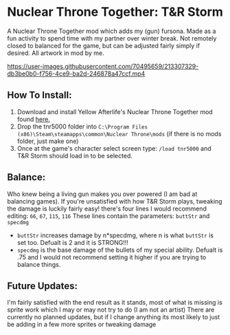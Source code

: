# Nuclear Throne Together: T&R Storm
A Nuclear Throne Together mod which adds my (gun) fursona. Made as a fun activity to spend time with my partner over winter break. Not remotely closed to balanced for the game, but can be adjusted fairly simply if desired. All artwork in mod by me.

https://user-images.githubusercontent.com/70495659/213307329-db3be0b0-f756-4ce9-ba2d-246878a47ccf.mp4


## How To Install:
1. Download and install Yellow Afterlife's Nuclear Throne Together mod found [here.](https://yellowafterlife.itch.io/nuclear-throne-together)
2. Drop the tnr5000 folder into `C:\Program Files (x86)\Steam\steamapps\common\Nuclear Throne\mods` (if there is no mods folder, just make one)
3. Once at the game's character select screen type: `/load tnr5000` and T&R Storm should load in to be selected.

## Balance: 
Who knew being a living gun makes you over powered (I am bad at balancing games). If you're unsatisfied with how T&R Storm plays, tweaking the damage is luckily fairly easy! there's four lines I would recommend editing: `66`, `67`, `115`, `116`
These lines contain the parameters: `buttStr` and `specdmg`
- `buttStr` increases damage by n*specdmg, where n is what `buttStr` is set too. Defualt is 2 and it is STRONG!!!
- `specdmg` is the base damage of the bullets of my special ability. Defualt is .75 and I would not recommend setting it higher if you are trying to balance things.


## Future Updates:
I'm fairly satisfied with the end result as it stands, most of what is missing is sprite work which I may or may not try to do (I am not an artist)
There are currently no planned updates, but if I change anything its most likely to just be adding in a few more sprites or tweaking damage
